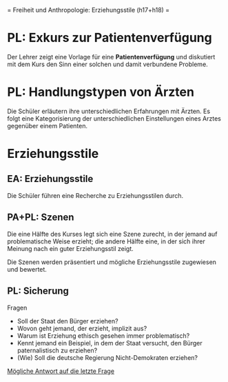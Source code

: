 = Freiheit und Anthropologie: Erziehungsstile (h17+h18) =

# PL: Exkurs zur Patientenverfügung

Der Lehrer zeigt eine Vorlage für eine **Patientenverfügung** und diskutiert mit dem Kurs den Sinn einer solchen und damit verbundene Probleme.

# PL: Handlungstypen von Ärzten

Die Schüler erläutern ihre unterschiedlichen Erfahrungen mit Ärzten. Es folgt eine Kategorisierung der unterschiedlichen Einstellungen eines Arztes gegenüber einem Patienten.

<!-- opd Folie Nr. 5 -->

# Erziehungsstile

## EA: Erziehungsstile

Die Schüler führen eine Recherche zu Erziehungsstilen durch.

## PA+PL: Szenen

Die eine Hälfte des Kurses legt sich eine Szene zurecht, in der jemand auf problematische Weise erzieht; die andere Hälfte eine, in der sich ihrer Meinung nach ein guter Erziehungsstil zeigt.

Die Szenen werden präsentiert und mögliche Erziehungsstile zugewiesen und bewertet.

## PL: Sicherung

Fragen
- Soll der Staat den Bürger erziehen?
- Wovon geht jemand, der erzieht, implizit aus? <!-- Unvollkommenheit,... bestimmtes Menschenbild -->
- Warum ist Erziehung ethisch gesehen immer problematisch? <!-- Freiheit -->
- Kennt jemand ein Beispiel, in dem der Staat versucht, den Bürger paternalistisch zu erziehen?
- (Wie) Soll die deutsche Regierung Nicht-Demokraten erziehen?

[Mögliche Antwort auf die letzte Frage](http://www.zeit.de/2017/11/internationale-konflikte-donald-trump-recep-tayyip-erdogan-deutschland-umgang)
